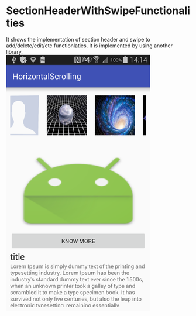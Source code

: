 # SectionHeaderWithSwipeFunctionalities
It shows the implementation of section header and swipe to add/delete/edit/etc functionlaties. It is implemented by using another library. 
<br>
   <img height="700" src="https://github.com/nanofaroque/HorizontalScrollingWithRecyclerView/blob/master/screen.png"/>
<br>
